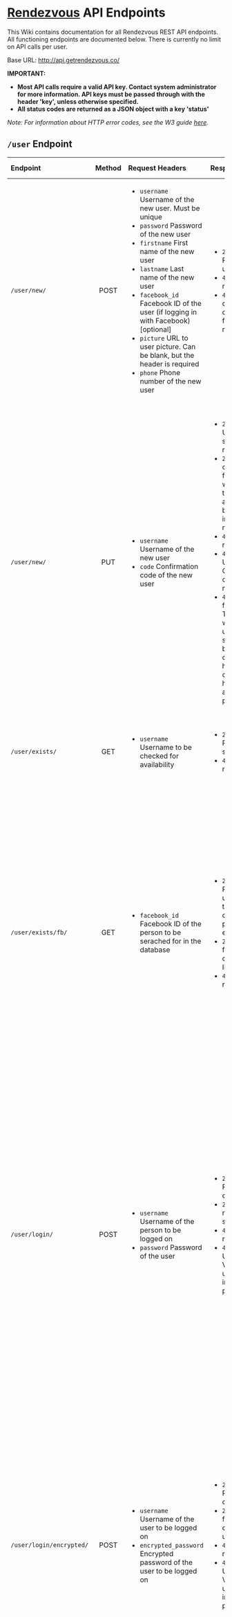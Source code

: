 # [Rendezvous](http://getrendezvous.co) API Endpoints

This Wiki contains documentation for all Rendezvous REST API endpoints. All functioning endpoints are documented below. There is currently no limit on API calls per user.

Base URL: http://api.getrendezvous.co/

**IMPORTANT:**
- **Most API calls require a valid API key. Contact system administrator for more information. API keys must be passed through with the header 'key', unless otherwise specified.**
- **All status codes are returned as a JSON object with a key 'status'**

*Note: For information about HTTP error codes, see the W3 guide [here](http://www.w3.org/Protocols/rfc2616/rfc2616-sec10.html).*

## ```/user``` Endpoint

|Endpoint|Method|Request Headers|Response Codes|Response Object Headers|Security|
|:-------|:----:|:--------------|:-------------|:--------------|:-------|
|```/user/new/```|POST|<ul><li>```username``` Username of the new user. Must be unique</li><li>```password``` Password of the new user</li><li>```firstname``` First name of the new user</li><li>```lastname``` Last name of the new user</li><li>```facebook_id``` Facebook ID of the user (if logging in with Facebook) [optional]<li>```picture``` URL to user picture. Can be blank, but the header is required</li><li>```phone``` Phone number of the new user</li></ul>|<ul><li>```200``` All OK. Returns new user object</li><li>```400``` Invalid request</li><li>```409``` Duplicates detected in conflicting fields. User not added</li></ul>|Response code ```200```|API key|
|```/user/new/```|PUT|<ul><li>```username``` Username of the new user</li><li>```code``` Confirmation code of the new user</li></ul>|<ul><li>```200``` All OK. User object sent as response</li><li>```204``` User object not found. This would occur if this step is attempted before initializing the new user</li><li>```400``` Invalid request</li><li>```401``` Unauthorized. Confirmation codes did not match</li><li>```409``` Duplicate fields found. This occurs when another user has signed up before the current user has completed his/her authentication process</li></ul>|<ul><li>```firstname``` First name of the user</li><li>```lastname``` Last name of the user</li><li>```facebook_id``` Facebook ID of the user (only appears if the user initially authenticated with Facebook)</li><li>```password``` Hashed password (for local authentication)</li><li>```username``` Username of the user</li><li>```phone``` Phone number of the user</li><li>```picture``` URL of the user picture</li><li>```friends``` Friend's user object of the current user</li><li>```current_status``` Current status of the user</li></ul>|API key|
|```/user/exists/```|GET|<ul><li>```username``` Username to be checked for availability</li></ul>|<ul><li>```200``` All OK. Request succcessful</li><li>```400``` Invalid request</li></ul>|<ul><li>```availability``` Boolean value. True if available, false if not</li></ul>|API key|
|```/user/exists/fb/```|GET|<ul><li>```facebook_id``` Facebook ID of the person to be serached for in the database</li></ul>|<ul><li>```200``` All OK. Returns the user object of the corresponding person (if it exists)</li><li>```204``` No user found for the corresponding ID</li><li>```400``` Invalid request</li></ul>|<ul><li>```firstname``` First name of the user</li><li>```lastname``` Last name of the user</li><li>```facebook_id``` Facebook ID of the user (only appears if they registered with it)<li>```password``` Hashed password (for local authentication)</li><li>```username``` Username of the user</li><li>```phone``` Phone number of the user</li><li>```picture``` URL of the user picture</li><li>```friends``` Friend's user object of the current user</li><li>```current_status``` Current status of the user</li></ul>|API key|
|```/user/login/```|POST|<ul><li>```username``` Username of the person to be logged on</li><li>```password``` Password of the user</li></ul>|<ul><li>```200``` All OK. Returns user object</li><li>```204``` Username not found on server</li><li>```400``` Invalid request</li><li>```401``` Unauthorized. Valid username, invalid password</li></ul>|<ul><li>```firstname``` First name of the user</li><li>```lastname``` Last name of the user</li><li>```facebook_id``` Facebook ID of the user (only appears if they registered with it)<li>```password``` Hashed password (for local authentication)</li><li>```username``` Username of the user</li><li>```phone``` Phone number of the user</li><li>```picture``` URL of the user picture</li><li>```friends``` Friend's user object of the current user</li><li>```current_status``` Current status of the user</li></ul>|API key|
|```/user/login/encrypted/```|POST|<ul><li>```username``` Username of the user to be logged on</li><li>```encrypted_password``` Encrypted password of the user to be logged on</li></ul>|<ul><li>```200``` All OK. Returns user object</li><li>```204``` No user found for the corresponding username</li><li>```400``` Invalid request</li><li>```401``` Unauthorized. Valid username, invalid password</li></ul>|<ul><li>```firstname``` First name of the user</li><li>```lastname``` Last name of the user</li><li>```facebook_id``` Facebook ID of the user (only appears if the user initially authenticated with Facebook)</li><li>```password``` Hashed password (for local authentication)</li><li>```username``` Username of the user</li><li>```phone``` Phone number of the user</li><li>```picture``` URL of the user picture</li><li>```friends``` Friend's user object of the current user</li><li>```current_status``` Current status of the user</li></ul>|API key|
|```/user/find_friends/```|POST|<ul><li>```number_list``` Array of phone numbers to be searched for in the database</li><li>```username``` Current username of the user (for validation)</ul>|<ul><li>```200``` All OK. Returns JSON array of user objects corresponding to list of phone numbers</li><li>```204``` No user found that corresponds to the username. This would only be because the user has not yet registered with the application</li><li>```400``` Invalid request</li><li>```500``` Internal server error. Contact developer if this occurs</li></ul>|<ul><li>```results``` Array of user objects</li><li>```first_name``` First name of the user</li><li>```last_name``` Last name of the user</li><li>```username``` Username of the user</li></ul>|API key|

## ```/status``` Endpoint

|Endpoint|Method|Request Headers|Response Codes|Response Object Headers|Security|
|:-------|:----:|:--------------|:-------------|:--------------|:-------|
|```/status/new/```|POST|<ul><li>```username``` Username of the person whose status is to be set</li><li>```type``` Type of status (i.e. Movie, Chill etc.)</li><li>```location_lat``` Latitudinal location of the person at the time the post was made</li><li>```location_lon``` Longitudinal location of the person at the time the post was made</li><li>```expiration_time``` Expiration time of the post (OPTIONAL). If not set, this value falls back to the default. This must be sent in milliseconds</li></ul>|<ul><li>```200``` All OK. Returns status object with the following fields</li><li>```400``` Invalid request</li><li>```409``` Duplicates detected. The current status must either be deleted with a DELETE request, or updated with a PUT request. See other endpoints|<ul><li>```time``` Time the status object was created</li><li>```type``` Type of the status (i.e. Movie, chill etc.)</li><li>````location_lat``` Latitude of the user when the status was created</li><li>```location_lon``` Longitude of the user when the statuswas created</li><li>```expiration_time``` Expiration time of the status (JS date object)</li></ul>|API key|

## Commonn Workflows

### Adding a new user

Due to the nature of the two step verification process of adding a new user, two seperate requests must be made. The following steps must be followed:

- Send a POST request to the ```/user/new/``` endpoint with the required headers. This will then send a verification text message to the user.
- Prompt the user to enter the confirmation code sent via text, and send a PUT request to ```/user/new/``` with the required headers. This process will authenticate the confirmation code and add the new user to the database.

### Adding a new Status

- Send a POST request to the ```/status/new``` endpoint. This will then return a new status object, that can be displayed to the user. The server will automatically delete the status object if it is expired.